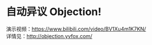 # 自动异议 Objection!
演示视频：https://www.bilibili.com/video/BV1Xu4m1K7KN/  
详情见：http://objection.yvfox.com/
